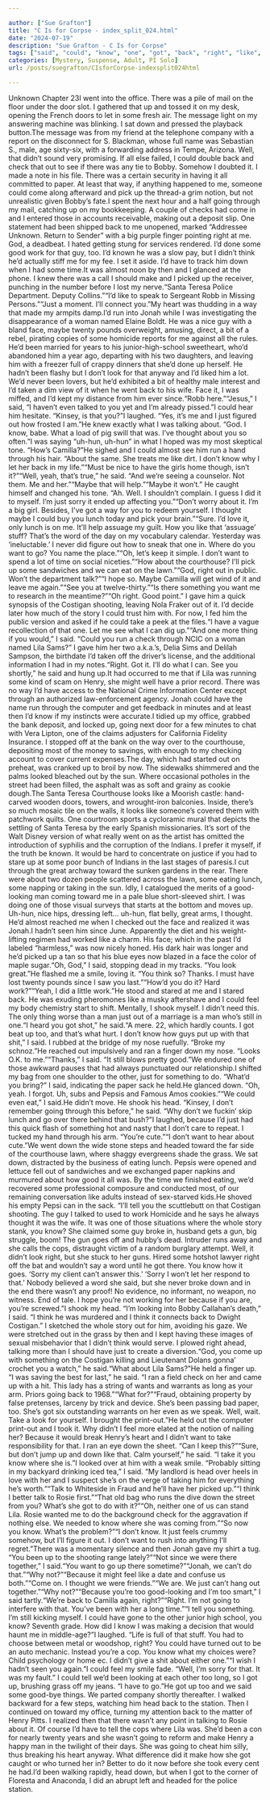 ```yaml
---

author: ["Sue Grafton"]
title: "C Is for Corpse - index_split_024.html"
date: "2024-07-19"
description: "Sue Grafton - C Is for Corpse"
tags: ["said", "could", "know", "one", "got", "back", "right", "like", "want", "well", "going", "look", "think", "run", "let", "check", "see", "way", "god", "guy", "face", "maybe", "thought", "lunch", "go"]
categories: [Mystery, Suspense, Adult, PI Solo]
url: /posts/suegrafton/CIsforCorpse-indexsplit024html

---
```



Unknown
Chapter 23I went into the office. There was a pile of mail on the floor under the door slot. I gathered that up and tossed it on my desk, opening the French doors to let in some fresh air. The message light on my answering machine was blinking. I sat down and pressed the playback button.The message was from my friend at the telephone company with a report on the disconnect for S. Blackman, whose full name was Sebastian S., male, age sixty-six, with a forwarding address in Tempe, Arizona. Well, that didn’t sound very promising. If all else failed, I could double back and check that out to see if there was any tie to Bobby. Somehow I doubted it. I made a note in his file. There was a certain security in having it all committed to paper. At least that way, if anything happened to me, someone could come along afterward and pick up the thread-a grim notion, but not unrealistic given Bobby’s fate.I spent the next hour and a half going through my mail, catching up on my bookkeeping. A couple of checks had come in and I entered those in accounts receivable, making out a deposit slip. One statement had been shipped back to me unopened, marked “Addressee Unknown. Return to Sender” with a big purple finger pointing right at me. God, a deadbeat. I hated getting stung for services rendered. I’d done some good work for that guy, too. I’d known he was a slow pay, but I didn’t think he’d actually stiff me for my fee. I set it aside. I’d have to track him down when I had some time.It was almost noon by then and I glanced at the phone. I knew there was a call I should make and I picked up the receiver, punching in the number before I lost my nerve.“Santa Teresa Police Department. Deputy Collins.”“I’d like to speak to Sergeant Robb in Missing Persons.”“Just a moment. I’ll connect you.”My heart was thudding in a way that made my armpits damp.I’d run into Jonah while I was investigating the disappearance of a woman named Elaine Boldt. He was a nice guy with a bland face, maybe twenty pounds overweight, amusing, direct, a bit of a rebel, pirating copies of some homicide reports for me against all the rules. He’d been married for years to his junior-high-school sweetheart, who’d abandoned him a year ago, departing with his two daughters, and leaving him with a freezer full of crappy dinners that she’d done up herself. He hadn’t been flashy but I don’t look for that anyway and I’d liked him a lot. We’d never been lovers, but he’d exhibited a bit of healthy male interest and I’d taken a dim view of it when he went back to his wife. Face it, I was miffed, and I’d kept my distance from him ever since.“Robb here.”“Jesus,” I said, “I haven’t even talked to you yet and I’m already pissed.”I could hear him hesitate. “Kinsey, is that you?”I laughed. “Yes, it’s me and I just figured out how frosted I am.”He knew exactly what I was talking about. “God. I know, babe. What a load of pig swill that was. I’ve thought about you so often.”I was saying “uh-hun, uh-hun” in what I hoped was my most skeptical tone. “How’s Camilla?”He sighed and I could almost see him run a hand through his hair. “About the same. She treats me like dirt. I don’t know why I let her back in my life.”“Must be nice to have the girls home though, isn’t it?”“Well, yeah, that’s true,” he said. “And we’re seeing a counselor. Not them. Me and her.”“Maybe that will help.”“Maybe it won’t.” He caught himself and changed his tone. “Ah. Well. I shouldn’t complain. I guess I did it to myself. I’m just sorry it ended up affecting you.”“Don’t worry about it. I’m a big girl. Besides, I’ve got a way for you to redeem yourself. I thought maybe I could buy you lunch today and pick your brain.”“Sure. I’d love it, only lunch is on me. It’ll help assuage my guilt. How you like that ‘assuage’ stuff? That’s the word of the day on my vocabulary calendar. Yesterday was ‘ineluctable.’ I never did figure out how to sneak that one in. Where do you want to go? You name the place.”“Oh, let’s keep it simple. I don’t want to spend a lot of time on social niceties.”“How about the courthouse? I’ll pick up some sandwiches and we can eat on the lawn.”“God, right out in public. Won’t the department talk?”“I hope so. Maybe Camilla will get wind of it and leave me again.”“See you at twelve-thirty.”“Is there something you want me to research in the meantime?”“Oh right. Good point.” I gave him a quick synopsis of the Costigan shooting, leaving Nola Fraker out of it. I’d decide later how much of the story I could trust him with. For now, I fed him the public version and asked if he could take a peek at the files.“I have a vague recollection of that one. Let me see what I can dig up.”“And one more thing if you would,” I said. “Could you run a check through NCIC on a woman named Lila Sams?” I gave him her two a.k.a.’s, Delia Sims and Delilah Sampson, the birthdate I’d taken off the driver’s license, and the additional information I had in my notes.“Right. Got it. I’ll do what I can. See you shortly,” he said and hung up.It had occurred to me that if Lila was running some kind of scam on Henry, she might well have a prior record. There was no way I’d have access to the National Crime Information Center except through an authorized law-enforcement agency. Jonah could have the name run through the computer and get feedback in minutes and at least then I’d know if my instincts were accurate.I tidied up my office, grabbed the bank deposit, and locked up, going next door for a few minutes to chat with Vera Lipton, one of the claims adjusters for California Fidelity Insurance. I stopped off at the bank on the way over to the courthouse, depositing most of the money to savings, with enough to my checking account to cover current expenses.The day, which had started out on preheat, was cranked up to broil by now. The sidewalks shimmered and the palms looked bleached out by the sun. Where occasional potholes in the street had been filled, the asphalt was as soft and grainy as cookie dough.The Santa Teresa Courthouse looks like a Moorish castle: hand-carved wooden doors, towers, and wrought-iron balconies. Inside, there’s so much mosaic tile on the walls, it looks like someone’s covered them with patchwork quilts. One courtroom sports a cycloramic mural that depicts the settling of Santa Teresa by the early Spanish missionaries. It’s sort of the Walt Disney version of what really went on as the artist has omitted the introduction of syphilis and the corruption of the Indians. I prefer it myself, if the truth be known. It would be hard to concentrate on justice if you had to stare up at some poor bunch of Indians in the last stages of paresis.I cut through the great archway toward the sunken gardens in the rear. There were about two dozen people scattered across the lawn, some eating lunch, some napping or taking in the sun. Idly, I catalogued the merits of a good-looking man coming toward me in a pale blue short-sleeved shirt. I was doing one of those visual surveys that starts at the bottom and moves up. Uh-hun, nice hips, dressing left... uh-hun, flat belly, great arms, I thought. He’d almost reached me when I checked out the face and realized it was Jonah.I hadn’t seen him since June. Apparently the diet and his weight-lifting regimen had worked like a charm. His face; which in the past I’d labeled “harmless,” was now nicely honed. His dark hair was longer and he’d picked up a tan so that his blue eyes now blazed in a face the color of maple sugar.“Oh, God,” I said, stopping dead in my tracks. “You look great.”He flashed me a smile, loving it. “You think so? Thanks. I must have lost twenty pounds since I saw you last.”“How’d you do it? Hard work?”“Yeah, I did a little work.”He stood and stared at me and I stared back. He was exuding pheromones like a musky aftershave and I could feel my body chemistry start to shift. Mentally, I shook myself. I didn’t need this. The only thing worse than a man just out of a marriage is a man who’s still in one.“I heard you got shot,” he said.“A mere. 22, which hardly counts. I got beat up too, and that’s what hurt. I don’t know how guys put up with that shit,” I said. I rubbed at the bridge of my nose ruefully. “Broke my schnoz.”He reached out impulsively and ran a finger down my nose. “Looks O.K. to me.”“Thanks,” I said. “It still blows pretty good.”We endured one of those awkward pauses that had always punctuated our relationship.I shifted my bag from one shoulder to the other, just for something to do. “What’d you bring?” I said, indicating the paper sack he held.He glanced down. “Oh, yeah. I forgot. Uh, subs and Pepsis and Famous Amos cookies.”“We could even eat,” I said.He didn’t move. He shook his head. “Kinsey, I don’t remember going through this before,” he said. “Why don’t we fuckin’ skip lunch and go over there behind that bush?”I laughed, because I’d just had this quick flash of something hot and nasty that I don’t care to repeat. I tucked my hand through his arm. “You’re cute.”“I don’t want to hear about cute.”We went down the wide stone steps and headed toward the far side of the courthouse lawn, where shaggy evergreens shade the grass. We sat down, distracted by the business of eating lunch. Pepsis were opened and lettuce fell out of sandwiches and we exchanged paper napkins and murmured about how good it all was. By the time we finished eating, we’d recovered some professional composure and conducted most, of our remaining conversation like adults instead of sex-starved kids.He shoved his empty Pepsi can in the sack. “I’ll tell you the scuttlebutt on that Costigan shooting. The guy I talked to used to work Homicide and he says he always thought it was the wife. It was one of those situations where the whole story stank, you know? She claimed some guy broke in, husband gets a gun, big struggle, boom! The gun goes off and hubby’s dead. Intruder runs away and she calls the cops, distraught victim of a random burglary attempt. Well, it didn’t look right, but she stuck to her guns. Hired some hotshot lawyer right off the bat and wouldn’t say a word until he got there. You know how it goes. ‘Sorry my client can’t answer this.’ ‘Sorry I won’t let her respond to that.’ Nobody believed a word she said, but she never broke down and in the end there wasn’t any proof! No evidence, no informant, no weapon, no witness. End of tale. I hope you’re not working for her because if you are, you’re screwed.”I shook my head. “I’m looking into Bobby Callahan’s death,” I said. “I think he was murdered and I think it connects back to Dwight Costigan.” I sketched the whole story out for him, avoiding his gaze. We were stretched out in the grass by then and I kept having these images of sexual misbehavior that I didn’t think would serve. I plowed right ahead, talking more than I should have just to create a diversion.“God, you come up with something on the Costigan killing and Lieutenant Dolans gonna’ crochet you a watch,” he said.“What about Lila Sams?”He held a finger up. “I was saving the best for last,” he said. “I ran a field check on her and came up with a hit. This lady has a string of wants and warrants as long as your arm. Priors going back to 1968.”“What for?”“Fraud, obtaining property by false pretenses, larceny by trick and device. She’s been passing bad paper, too. She’s got six outstanding warrants on her even as we speak. Well, wait. Take a look for yourself. I brought the print-out.”He held out the computer print-out and I took it. Why didn’t I feel more elated at the notion of nailing her? Because it would break Henry’s heart and I didn’t want to take responsibility for that. I ran an eye down the sheet. “Can I keep this?”“Sure, but don’t jump up and down like that. Calm yourself,” he said. “I take it you know where she is.”I looked over at him with a weak smile. “Probably sitting in my backyard drinking iced tea,” I said. “My landlord is head over heels in love with her and I suspect she’s on the verge of taking him for everything he’s worth.”“Talk to Whiteside in Fraud and he’ll have her picked up.”“I think I better talk to Rosie first.”“That old bag who runs the dive down the street from you? What’s she got to do with it?”“Oh, neither one of us can stand Lila. Rosie wanted me to do the background check for the aggravation if nothing else. We needed to know where she was coming from.”“So now you know. What’s the problem?”“I don’t know. It just feels crummy somehow, but I’ll figure it out. I don’t want to rush into anything I’ll regret.”There was a momentary silence and then Jonah gave my shirt a tug. “You been up to the shooting range lately?”“Not since we were there together,” I said.“You want to go up there sometime?”“Jonah, we can’t do that.”“Why not?”“Because it might feel like a date and confuse us both.”“Come on. I thought we were friends.”“We are. We just can’t hang out together.”“Why not?”“Because you’re too good-looking and I’m too smart,” I said tartly.“We’re back to Camilla again, right?”“Right. I’m not going to interfere with that. You’ve been with her a long time.”“I tell you something. I’m still kicking myself. I could have gone to the other junior high school, you know? Seventh grade. How did I know I was making a decision that would haunt me in middle-age?”I laughed. “Life is full of that stuff. You had to choose between metal or woodshop, right? You could have turned out to be an auto mechanic. Instead you’re a cop. You know what my choices were? Child psychology or home ec. I didn’t give a shit about either one.”“I wish I hadn’t seen you again.”I could feel my smile fade. “Well, I’m sorry for that. It was my fault.” I could tell we’d been looking at each other too long, so I got up, brushing grass off my jeans. “I have to go.”He got up too and we said some good-bye things. We parted company shortly thereafter. I walked backward for a few steps, watching him head back to the station. Then I continued on toward my office, turning my attention back to the matter of Henry Pitts. I realized then that there wasn’t any point in talking to Rosie about it. Of course I’d have to tell the cops where Lila was. She’d been a con for nearly twenty years and she wasn’t going to reform and make Henry a happy man in the twilight of their days. She was going to cheat him silly, thus breaking his heart anyway. What difference did it make how she got caught or who turned her in? Better to do it now before she took every cent he had.I’d been walking rapidly, head down, but when I got to the corner of Floresta and Anaconda, I did an abrupt left and headed for the police station.
